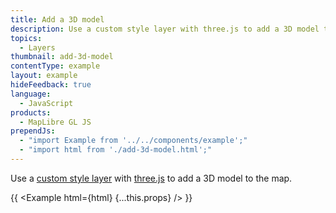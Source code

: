 ```yaml
---
title: Add a 3D model
description: Use a custom style layer with three.js to add a 3D model to the map.
topics:
  - Layers
thumbnail: add-3d-model
contentType: example
layout: example
hideFeedback: true
language:
  - JavaScript
products:
  - MapLibre GL JS
prependJs:
  - "import Example from '../../components/example';"
  - "import html from './add-3d-model.html';"
---
```


Use a [custom style layer](https://u-n-l.github.io/unl-map-js-docs/api/properties/#customlayerinterface) with [three.js](https://threejs.org) to add a 3D model to the map.

{{ <Example html={html} {...this.props} /> }}
